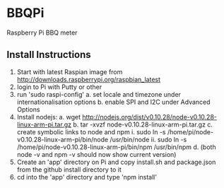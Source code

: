 BBQPi
=====

Raspberry Pi BBQ meter


Install Instructions
--------------------

1) Start with latest Raspian image from http://downloads.raspberrypi.org/raspbian_latest
2) login to Pi with Putty or other
3) run 'sudo raspi-config'
	a. set locale and timezone under internationalisation options
	b. enable SPI and I2C under Advanced Options
4) Install nodejs:
	a.	wget http://nodejs.org/dist/v0.10.28/node-v0.10.28-linux-arm-pi.tar.gz
	b.	tar -xvzf node-v0.10.28-linux-arm-pi.tar.gz
	c.  create symbolic links to node and npm
		i.	sudo ln -s /home/pi/node-v0.10.28-linux-arm-pi/bin/node /usr/bin/node
		ii.	sudo ln -s /home/pi/node-v0.10.28-linux-arm-pi/bin/npm /usr/bin/npm
	d. (both node -v and npm -v should now show current version)
5) Create an 'app' directory on Pi and copy install.sh and package.json from the github install directory to it
6) cd into the 'app' directory and type 'npm install'
